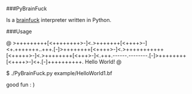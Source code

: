 ###PyBrainFuck

Is a [brainfuck](http://zh.wikipedia.org/wiki/Brainfuck) interpreter written in Python.

###Usage

  @ >+++++++++[<++++++++>-]<.>+++++++[<++++>-]<+.+++++++..+++.[-]>++++++++[<++++>-]<.>+++++++++++[<+++++>-]<.>++++++++[<+++>-]<.+++.------.--------.[-]>++++++++[<++++>-]<+.[-]++++++++++.
  Hello World!
  @

  $ ./PyBrainFuck.py example/HelloWorld1.bf

good fun : )

